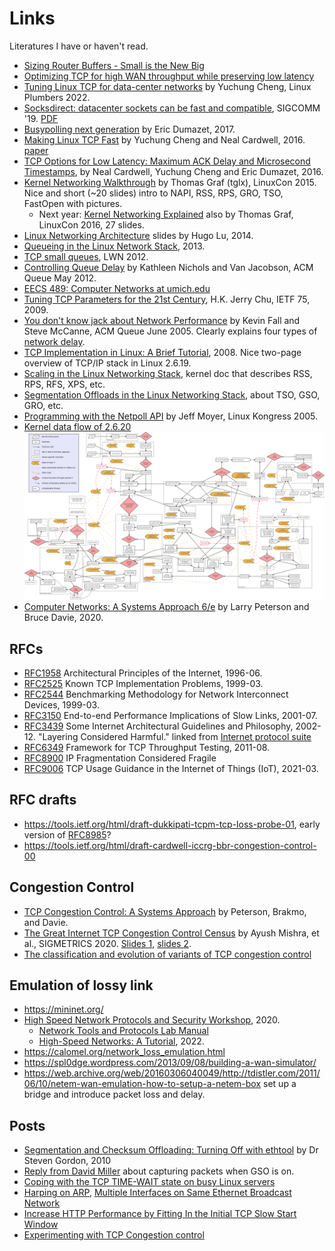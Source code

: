 # Links

Literatures I have or haven't read.

* [Sizing Router Buffers - Small is the New Big](https://community.juniper.net/blogs/sharada-yeluri/2023/02/22/sizing-router-buffers)
* [Optimizing TCP for high WAN throughput while preserving low latency](https://blog.cloudflare.com/optimizing-tcp-for-high-throughput-and-low-latency/)
* [Tuning Linux TCP for data-center networks](https://lpc.events/event/16/contributions/1343/attachments/1027/1972/Tuning%20Linux%20TCP%20for%20data-center%20networks%20%283%29.pdf) by Yuchung Cheng,
  Linux Plumbers 2022.
* [Socksdirect: datacenter sockets can be fast and compatible](https://dlnext.acm.org/doi/abs/10.1145/3341302.3342071), SIGCOMM '19.
  [PDF](https://www.microsoft.com/en-us/research/uploads/prod/2019/08/p90-li.pdf)
* [Busypolling next generation](https://netdevconf.info/2.1/session.html?dumazet) by Eric Dumazet, 2017.
* [Making Linux TCP Fast](https://netdevconf.info/1.2/session.html?yuchung-cheng) by Yuchung Cheng and Neal Cardwell, 2016.
  [paper](https://netdevconf.info/1.2/papers/bbr-netdev-1.2.new.new.pdf)
* [TCP Options for Low Latency: Maximum ACK Delay and Microsecond Timestamps](https://www.ietf.org/proceedings/97/slides/slides-97-tcpm-tcp-options-for-low-latency-00.pdf), by Neal Cardwell, Yuchung Cheng and Eric Dumazet, 2016.
* [Kernel Networking Walkthrough](https://www.slideshare.net/ThomasGraf5/linuxcon-2015-linux-kernel-networking-walkthrough) by Thomas Graf (tglx), LinuxCon 2015.
Nice and short (~20 slides) intro to NAPI, RSS, RPS, GRO, TSO, FastOpen with pictures.
    * Next year: [Kernel Networking Explained](https://www.slideshare.net/ThomasGraf5/linux-networking-explained) also by Thomas Graf, LinuxCon 2016, 27 slides.
* [Linux Networking Architecture](https://www.slideshare.net/hugolu/the-linux-networking-architecture/63) slides by Hugo Lu, 2014.
* [Queueing in the Linux Network Stack](https://www.coverfire.com/articles/queueing-in-the-linux-network-stack/), 2013.
* [TCP small queues](https://lwn.net/Articles/507065/), LWN 2012.
* [Controlling Queue Delay](https://queue.acm.org/detail.cfm?id=2209336) by Kathleen Nichols and Van Jacobson, ACM Queue May 2012.
* [EECS 489: Computer Networks at umich.edu](https://www.eecs.umich.edu/courses/eecs489/w10/syllabus.html)
* [Tuning TCP Parameters for the 21st Century](https://www.ietf.org/proceedings/75/slides/tcpm-1.pdf), H.K. Jerry Chu, IETF 75, 2009.
* [You don't know jack about Network Performance](https://queue.acm.org/detail.cfm?id=1066069) by Kevin Fall and Steve McCanne, ACM Queue June 2005.  Clearly explains four types of [network delay](https://en.wikipedia.org/wiki/Network_delay).
* [TCP Implementation in Linux: A Brief Tutorial](http://www.ece.virginia.edu/mv/research/DOE09/publications/TCPlinux.pdf), 2008. Nice two-page overview of TCP/IP stack in Linux 2.6.19.
* [Scaling in the Linux Networking Stack](https://www.kernel.org/doc/Documentation/networking/scaling.txt), kernel doc that describes RSS, RPS, RFS, XPS, etc.
* [Segmentation Offloads in the Linux Networking Stack](https://www.kernel.org/doc/Documentation/networking/segmentation-offloads.txt), about TSO, GSO, GRO, etc.
* [Programming with the Netpoll API](http://people.redhat.com/~jmoyer/netpoll-linux_kongress-2005.pdf) by Jeff Moyer, Linux Kongress 2005.
* [Kernel data flow of 2.6.20](https://wiki.linuxfoundation.org/networking/kernel_flow) ![img](img/Network_data_flow_through_kernel.png)
* [Computer Networks: A Systems Approach 6/e](https://book.systemsapproach.org/) by Larry Peterson and Bruce Davie, 2020.


## RFCs
* [RFC1958](https://tools.ietf.org/html/rfc1958) Architectural Principles of the Internet, 1996-06.
* [RFC2525](https://tools.ietf.org/html/rfc2525) Known TCP Implementation Problems, 1999-03.
* [RFC2544](https://tools.ietf.org/html/rfc2544) Benchmarking Methodology for Network Interconnect Devices, 1999-03.
* [RFC3150](https://tools.ietf.org/html/rfc3150) End-to-end Performance Implications of Slow Links, 2001-07.
* [RFC3439](https://tools.ietf.org/html/rfc3439) Some Internet Architectural Guidelines and Philosophy, 2002-12.
  "Layering Considered Harmful." linked from [Internet protocol suite](https://en.wikipedia.org/wiki/Internet_protocol_suite#Layer_names_and_number_of_layers_in_the_literature)
* [RFC6349](https://www.rfc-editor.org/rfc/rfc6349) Framework for TCP Throughput Testing, 2011-08.
* [RFC8900](https://tools.ietf.org/html/rfc8900) IP Fragmentation Considered Fragile
* [RFC9006](https://tools.ietf.org/html/rfc9006) TCP Usage Guidance in the Internet of Things (IoT), 2021-03.


## RFC drafts
* <https://tools.ietf.org/html/draft-dukkipati-tcpm-tcp-loss-probe-01>, early version of [RFC8985](https://tools.ietf.org/html/rfc8985)?
* <https://tools.ietf.org/html/draft-cardwell-iccrg-bbr-congestion-control-00>


## Congestion Control

* [TCP Congestion Control: A Systems Approach](https://tcpcc.systemsapproach.org/) by Peterson, Brakmo, and Davie.
* [The Great Internet TCP Congestion Control Census](https://www.comp.nus.edu.sg/~ayush/images/sigmetrics2020-gordon.pdf) by Ayush Mishra, et al., SIGMETRICS 2020.
[Slides 1](https://www.comp.nus.edu.sg/~bleong/slides/sigmetrics19-gordon-slides.pdf),
[slides 2](https://datatracker.ietf.org/meeting/109/materials/slides-109-iccrg-the-great-internet-tcp-congestion-control-census-00).
* [The classification and evolution of variants of TCP congestion control](https://www.researchgate.net/figure/The-classification-and-evolution-of-variants-of-TCP-congestion-control-Afanasyev-et-al_fig1_262053709)


## Emulation of lossy link

* <https://mininet.org/>
* [High Speed Network Protocols and Security Workshop](http://ce.sc.edu/cyberinfra/workshop_2020.html), 2020.
    * [Network Tools and Protocols Lab Manual](http://ce.sc.edu/cyberinfra/workshops/Material/NTP/NTP.pdf)
    * [High-Speed Networks: A Tutorial](https://link.springer.com/book/10.1007/978-3-030-88841-1), 2022.
* <https://calomel.org/network_loss_emulation.html>
* <https://spl0dge.wordpress.com/2013/09/08/building-a-wan-simulator/>
* <https://web.archive.org/web/20160306040049/http://tdistler.com/2011/06/10/netem-wan-emulation-how-to-setup-a-netem-box> set up a bridge and introduce packet loss and delay.


## Posts

* [Segmentation and Checksum Offloading: Turning Off with ethtool](https://sandilands.info/sgordon/segmentation-offloading-with-wireshark-and-ethtool) by Dr Steven Gordon, 2010
* [Reply from David Miller](https://seclists.org/tcpdump/2009/q3/14) about capturing packets when GSO is on.
* [Coping with the TCP TIME-WAIT state on busy Linux servers](https://vincent.bernat.ch/en/blog/2014-tcp-time-wait-state-linux)
* [Harping on ARP](https://lwn.net/Articles/45373/), [Multiple Interfaces on Same Ethernet Broadcast Network](https://www.kernel.org/doc/html/v4.18/networking/e100.html#multiple-interfaces-on-same-ethernet-broadcast-network)
* [Increase HTTP Performance by Fitting In the Initial TCP Slow Start Window](https://sirupsen.com/napkin/problem-15)
* [Experimenting with TCP Congestion control](https://dipsingh.github.io/TCP-Congestion-Experiment/)
